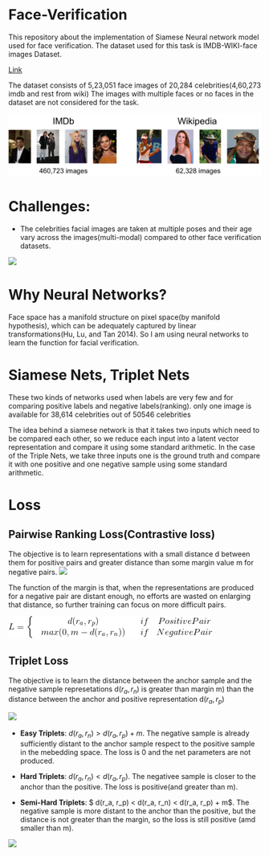 # Face-Verification
This repository about the implementation of Siamese Neural network model used for face verification. The dataset used for this task is IMDB-WIKI-face images Dataset. 

[Link](https://data.vision.ee.ethz.ch/cvl/rrothe/imdb-wiki/)

The dataset consists of 5,23,051 face images of 20,284 celebrities(4,60,273 imdb and rest from wiki)
The images with multiple faces or no faces in the dataset are not considered for the task.

![](img/imdb-wiki-teaser.png)

# Challenges:
* The celebrities facial images are taken at multiple poses and their age vary across the images(multi-modal) compared to other face verification datasets.

![](dataset_dist.png)

# Why Neural Networks?
 Face space has a manifold structure on pixel space(by manifold hypothesis), which can be adequately captured by linear transformations(Hu, Lu, and Tan 2014). So I am using neural networks to learn the function for facial verification.
 
 
 # Siamese Nets, Triplet Nets
These two kinds of networks used when labels are very few and for comparing positive labels and negative labels(ranking). only one image is available for 38,614 celebrities out of 50546 celebrities
 
 The idea behind a siamese network is that it takes two inputs which need to be compared each other, so we reduce each input into a latent vector representation and compare it using some standard arithmetic. In the case of the Triple Nets, we take three inputs one is the ground truth and compare it with one positive and one negative sample using some standard arithmetic.
 
 # Loss
 ## Pairwise Ranking Loss(Contrastive loss)
 The objective is to learn representations with a small distance d between them for positive pairs and greater distance than some margin value m for negative pairs.
 ![](pairwise_ranking_loss_faces.png)
 
 The function of the margin is that, when the representations are produced for a negative pair are distant enough, no efforts are wasted on enlarging that distance, so further training can focus on more difficult pairs.
 
 ![](gif.gif)
 
 ## Triplet Loss
 The objective is to learn the distance between the anchor sample and the negative sample represetations d($r_a, r_n$) is greater than margin m) than the distance between the anchor and positive representation d($r_a, r_p$)
 
 ![](triplet_loss_faces.png)
 
 * **Easy Triplets**: $d(r_a, r_n) > d(r_a, r_p) + m$. The negative sample is already sufficiently distant to the anchor sample respect to the positive sample in the mebedding space. The loss is 0 and the net parameters are not produced.
 
 * **Hard Triplets**: $d(r_a, r_n) < d(r_a, r_p)$. The negativee sample is closer to the anchor than the positive. The loss is positive(and greater than m).
 
 * **Semi-Hard Triplets**: $ d(r_a, r_p) < d(r_a, r_n) < d(r_a, r_p) + m$. The negative sample is more distant to the anchor than the positive, but the distance is not greater than the margin, so the loss is still positive (amd smaller than m).
 
 ![](triplets_negatives.png)
 
 
 
